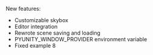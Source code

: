 New features:

- Customizable skybox
- Editor integration
- Rewrote scene saving and loading
- PYUNITY_WINDOW_PROVIDER environment variable
- Fixed example 8
